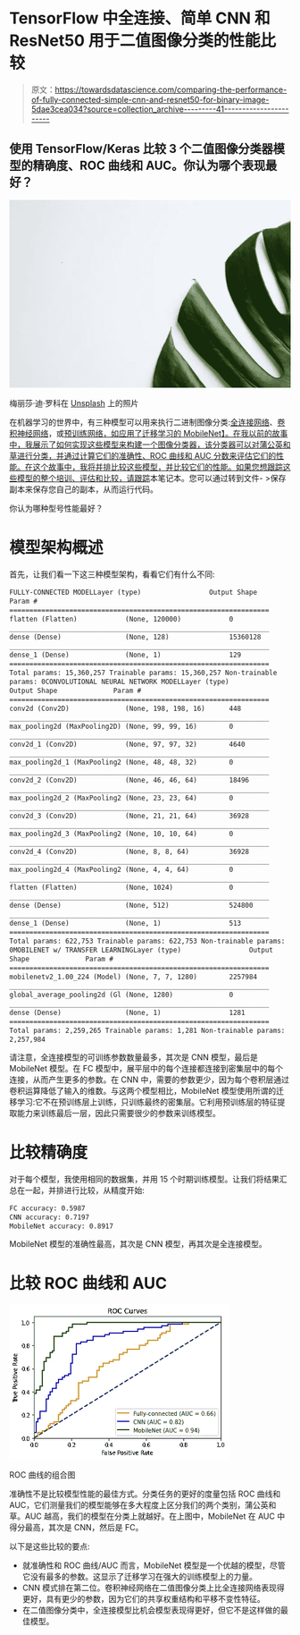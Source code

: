 # TensorFlow 中全连接、简单 CNN 和 ResNet50 用于二值图像分类的性能比较

> 原文：<https://towardsdatascience.com/comparing-the-performance-of-fully-connected-simple-cnn-and-resnet50-for-binary-image-5dae3cea034?source=collection_archive---------41----------------------->

## 使用 TensorFlow/Keras 比较 3 个二值图像分类器模型的精确度、ROC 曲线和 AUC。你认为哪个表现最好？

![](img/9b24ddaba1e4880a405cd203b171f109.png)

梅丽莎·迪·罗科在 [Unsplash](https://unsplash.com/?utm_source=unsplash&utm_medium=referral&utm_content=creditCopyText) 上的照片

在机器学习的世界中，有三种模型可以用来执行二进制图像分类:[全连接网络](/10-minutes-to-building-a-fully-connected-binary-image-classifier-in-tensorflow-d88062e1247f)、[卷积神经网络](/10-minutes-to-building-a-cnn-binary-image-classifier-in-tensorflow-4e216b2034aa)，或[预训练网络，如应用了迁移学习的 MobileNet】。在我以前的故事中，我展示了如何实现这些模型来构建一个图像分类器，该分类器可以对蒲公英和草进行分类，并通过计算它们的准确性、ROC 曲线和 AUC 分数来评估它们的性能。在这个故事中，我将并排比较这些模型，并比较它们的性能。如果您想跟踪这些模型的整个培训、评估和比较，请](/10-minutes-to-building-a-binary-image-classifier-by-applying-transfer-learning-to-mobilenet-eab5a8719525)[跟踪](https://colab.research.google.com/drive/1HzDrML5Cmin7fDyz0HtIe9Dsacj5nae1?usp=sharing)本笔记本。您可以通过转到文件- >保存副本来保存您自己的副本，从而运行代码。

你认为哪种型号性能最好？

# 模型架构概述

首先，让我们看一下这三种模型架构，看看它们有什么不同:

```
FULLY-CONNECTED MODELLayer (type)                 Output Shape              Param #    ================================================================= flatten (Flatten)            (None, 120000)            0          _________________________________________________________________ dense (Dense)                (None, 128)               15360128   _________________________________________________________________ dense_1 (Dense)              (None, 1)                 129        ================================================================= Total params: 15,360,257 Trainable params: 15,360,257 Non-trainable params: 0CONVOLUTIONAL NEURAL NETWORK MODELLayer (type)                 Output Shape              Param #    ================================================================= conv2d (Conv2D)              (None, 198, 198, 16)      448        _________________________________________________________________ max_pooling2d (MaxPooling2D) (None, 99, 99, 16)        0          _________________________________________________________________ conv2d_1 (Conv2D)            (None, 97, 97, 32)        4640       _________________________________________________________________ max_pooling2d_1 (MaxPooling2 (None, 48, 48, 32)        0          _________________________________________________________________ conv2d_2 (Conv2D)            (None, 46, 46, 64)        18496      _________________________________________________________________ max_pooling2d_2 (MaxPooling2 (None, 23, 23, 64)        0          _________________________________________________________________ conv2d_3 (Conv2D)            (None, 21, 21, 64)        36928      _________________________________________________________________ max_pooling2d_3 (MaxPooling2 (None, 10, 10, 64)        0          _________________________________________________________________ conv2d_4 (Conv2D)            (None, 8, 8, 64)          36928      _________________________________________________________________ max_pooling2d_4 (MaxPooling2 (None, 4, 4, 64)          0          _________________________________________________________________ flatten (Flatten)            (None, 1024)              0          _________________________________________________________________ dense (Dense)                (None, 512)               524800     _________________________________________________________________ dense_1 (Dense)              (None, 1)                 513        ================================================================= Total params: 622,753 Trainable params: 622,753 Non-trainable params: 0MOBILENET w/ TRANSFER LEARNINGLayer (type)                 Output Shape              Param #    ================================================================= mobilenetv2_1.00_224 (Model) (None, 7, 7, 1280)        2257984    _________________________________________________________________ global_average_pooling2d (Gl (None, 1280)              0          _________________________________________________________________ dense (Dense)                (None, 1)                 1281       ================================================================= Total params: 2,259,265 Trainable params: 1,281 Non-trainable params: 2,257,984
```

请注意，全连接模型的可训练参数数量最多，其次是 CNN 模型，最后是 MobileNet 模型。在 FC 模型中，展平层中的每个连接都连接到密集层中的每个连接，从而产生更多的参数。在 CNN 中，需要的参数更少，因为每个卷积层通过卷积运算降低了输入的维数。与这两个模型相比，MobileNet 模型使用所谓的迁移学习:它不在预训练层上训练，只训练最终的密集层。它利用预训练层的特征提取能力来训练最后一层，因此只需要很少的参数来训练模型。

# 比较精确度

对于每个模型，我使用相同的数据集，并用 15 个时期训练模型。让我们将结果汇总在一起，并排进行比较，从精度开始:

```
FC accuracy: 0.5987
CNN accuracy: 0.7197
MobileNet accuracy: 0.8917
```

MobileNet 模型的准确性最高，其次是 CNN 模型，再其次是全连接模型。

# 比较 ROC 曲线和 AUC

![](img/f5af285a616d87ec024c42d1d86a4857.png)

ROC 曲线的组合图

准确性不是比较模型性能的最佳方式。分类任务的更好的度量包括 ROC 曲线和 AUC，它们测量我们的模型能够在多大程度上区分我们的两个类别，蒲公英和草。AUC 越高，我们的模型在分类上就越好。在上图中，MobileNet 在 AUC 中得分最高，其次是 CNN，然后是 FC。

以下是这些比较的要点:

*   就准确性和 ROC 曲线/AUC 而言，MobileNet 模型是一个优越的模型，尽管它没有最多的参数。这显示了迁移学习在强大的训练模型上的力量。
*   CNN 模式排在第二位。卷积神经网络在二值图像分类上比全连接网络表现得更好，具有更少的参数，因为它们的共享权重结构和平移不变性特征。
*   在二值图像分类中，全连接模型比机会模型表现得更好，但它不是这样做的最佳模型。